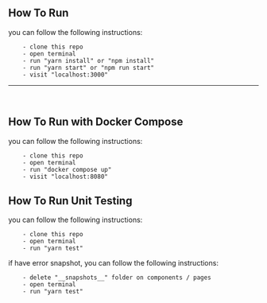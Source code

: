 ## How To Run

you can follow the following instructions:

```
    - clone this repo
    - open terminal
    - run "yarn install" or "npm install"
    - run "yarn start" or "npm run start"
    - visit "localhost:3000"
```

---

<br/>

## How To Run with Docker Compose

you can follow the following instructions:

```
    - clone this repo
    - open terminal
    - run "docker compose up"
    - visit "localhost:8080"
```

## How To Run Unit Testing

you can follow the following instructions:

```
    - clone this repo
    - open terminal
    - run "yarn test"
```

if have error snapshot, you can follow the following instructions:

```
    - delete "__snapshots__" folder on components / pages
    - open terminal
    - run "yarn test"
```

